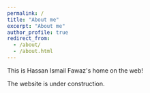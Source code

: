 ```yaml
---
permalink: /
title: "About me"
excerpt: "About me"
author_profile: true
redirect_from: 
  - /about/
  - /about.html
---
```


This is Hassan Ismail Fawaz's home on the web! 

The website is under construction. 